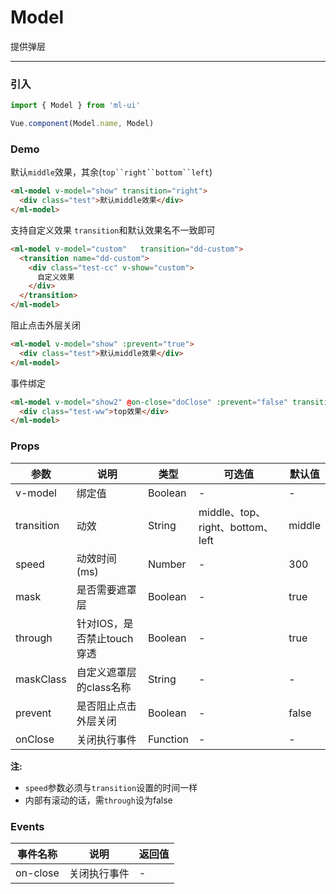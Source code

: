 # Model

提供弹层
<hr>

### 引入

```js
import { Model } from 'ml-ui'

Vue.component(Model.name, Model)
```
### Demo

默认`middle`效果，其余(`top``right``bottom``left`)
```html
<ml-model v-model="show" transition="right">
  <div class="test">默认middle效果</div>
</ml-model>
```
支持自定义效果 `transition`和默认效果名不一致即可
```html
<ml-model v-model="custom"   transition="dd-custom">
  <transition name="dd-custom">
    <div class="test-cc" v-show="custom">
      自定义效果
    </div>
  </transition>
</ml-model>
```

阻止点击外层关闭
```html
<ml-model v-model="show" :prevent="true">
  <div class="test">默认middle效果</div>
</ml-model>
```
事件绑定
```html
<ml-model v-model="show2" @on-close="doClose" :prevent="false" transition="top">
  <div class="test-ww">top效果</div>
</ml-model>
```
### Props
| 参数          | 说明            | 类型            | 可选值                 | 默认值   |
|------------- |---------------- |---------------- |---------------------- |-------- |
| v-model       | 绑定值   | Boolean  | - | - |
| transition       | 动效   | String | middle、top、right、bottom、left| middle |
| speed       | 动效时间(ms)   | Number | -| 300 |
| mask    | 是否需要遮罩层   | Boolean  | - | true |
| through    | 针对IOS，是否禁止touch穿透   | Boolean  | - | true |
| maskClass    | 自定义遮罩层的class名称   | String  | - | - |
| prevent    | 是否阻止点击外层关闭   | Boolean  |  - | false |
| onClose    | 关闭执行事件   | Function  | - | - |

<strong>注: </strong>
 * `speed`参数必须与`transition`设置的时间一样
 * 内部有滚动的话，需`through`设为false

### Events
| 事件名称          | 说明            | 返回值 |
|-------------  |---------------- | ---- |
|on-close	  | 关闭执行事件	 | - |


